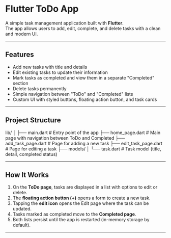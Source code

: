 # Flutter ToDo App

A simple task management application built with **Flutter**.  
The app allows users to add, edit, complete, and delete tasks with a clean and modern UI.

---

## Features

- Add new tasks with title and details  
- Edit existing tasks to update their information  
- Mark tasks as completed and view them in a separate "Completed" section  
- Delete tasks permanently  
- Simple navigation between "ToDo" and "Completed" lists  
- Custom UI with styled buttons, floating action button, and task cards  

---

## Project Structure

lib/
│
├── main.dart # Entry point of the app
├── home_page.dart # Main page with navigation between ToDo and Completed
├── add_task_page.dart # Page for adding a new task
├── edit_task_page.dart # Page for editing a task
├── models/
│ └── task.dart # Task model (title, detail, completed status)

---

## How It Works

1. On the **ToDo page**, tasks are displayed in a list with options to edit or delete.  
2. The **floating action button (+)** opens a form to create a new task.  
3. Tapping the **edit icon** opens the Edit page where the task can be updated.  
4. Tasks marked as completed move to the **Completed page**.  
5. Both lists persist until the app is restarted (in-memory storage by default).  

---
